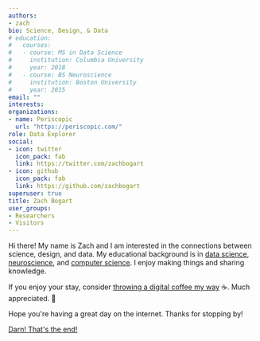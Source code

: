```yaml
---
authors:
- zach
bio: Science, Design, & Data
# education:
#   courses:
#   - course: MS in Data Science
#     institution: Columbia University
#     year: 2018
#   - course: BS Neuroscience
#     institution: Boston University
#     year: 2015
email: ""
interests:
organizations:
- name: Periscopic
  url: "https://periscopic.com/"
role: Data Explorer
social:
- icon: twitter
  icon_pack: fab
  link: https://twitter.com/zachbogart
- icon: github
  icon_pack: fab
  link: https://github.com/zachbogart
superuser: true
title: Zach Bogart
user_groups:
- Researchers
- Visitors
---
```


Hi there! My name is Zach and I am interested in the connections between science, design, and data. My educational background is in [data science](http://datascience.columbia.edu/), [neuroscience](https://www.bu.edu/neuro/), and [computer science](https://www.bu.edu/cs/). I enjoy making things and sharing knowledge.

If you enjoy your stay, consider [throwing a digital coffee my way](https://ko-fi.com/zachbogart) :coffee:. Much appreciated. :orange_heart:

Hope you're having a great day on the internet. Thanks for stopping by!

[Darn! That's the end!](https://youtu.be/YkAX7Vk3JEw?t=2m52s)